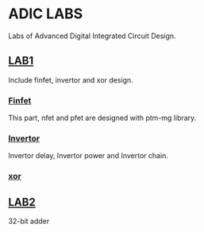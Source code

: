 # ADIC LABS

Labs of Advanced Digital Integrated Circuit Design.

## [LAB1](/lab1)

Include finfet, invertor and xor design.

### [Finfet](/lab1/finfet)

This part, nfet and pfet are designed with ptm-mg library.

### [Invertor](/lab1/invertor)

Invertor delay, Invertor power and Invertor chain.

### [xor](/lab1/xor)

## [LAB2](/lab2)

32-bit adder
